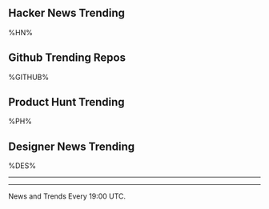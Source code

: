 ## Hacker News Trending

%HN%

## Github Trending Repos

%GITHUB%

## Product Hunt Trending

%PH%

## Designer News Trending

%DES%

---

---

News and Trends Every 19:00 UTC.
